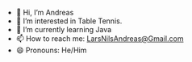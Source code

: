 - 👋 Hi, I’m Andreas
- 👀 I’m interested in Table Tennis.
- 🌱 I’m currently learning Java
- 📫 How to reach me: LarsNilsAndreas@Gmail.com
- 😄 Pronouns: He/Him

<!---
Gaurgle/Gaurgle is a ✨ special ✨ repository because its `README.md` (this file) appears on your GitHub profile.
You can click the Preview link to take a look at your changes.
--->
